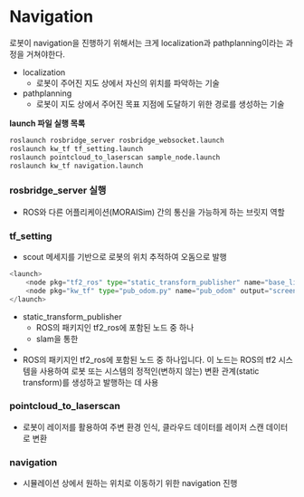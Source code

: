 # Navigation
로봇이 navigation을 진행하기 위해서는 크게 localization과 pathplanning이라는 과정을 거쳐야한다.
- localization
  - 로봇이 주어진 지도 상에서 자신의 위치를 파악하는 기술
- pathplanning
  - 로봇이 지도 상에서 주어진 목표 지점에 도달하기 위한 경로를 생성하는 기술

**launch 파일 실행 목록**

```python
roslaunch rosbridge_server rosbridge_websocket.launch
roslaunch kw_tf tf_setting.launch
roslaunch pointcloud_to_laserscan sample_node.launch
roslaunch kw_tf navigation.launch  
```

### rosbridge_server 실행
- ROS와 다른 어플리케이션(MORAISim) 간의 통신을 가능하게 하는 브릿지 역할

### tf_setting
- scout 메세지를 기반으로 로봇의 위치 추적하여 오돔으로 발행
```python
<launch>
    <node pkg="tf2_ros" type="static_transform_publisher" name="base_link_to_lidar" args="0 0 0.1 0 0 0 1 base_link lidar" />
    <node pkg="kw_tf" type="pub_odom.py" name="pub_odom" output="screen"/>
</launch>
```
- static_transform_publisher
  - ROS의 패키지인 tf2_ros에 포함된 노드 중 하나
  - slam을 통한 
-
- ROS의 패키지인 tf2_ros에 포함된 노드 중 하나입니다. 이 노드는 ROS의 tf2 시스템을 사용하여 로봇 또는 시스템의 정적인(변하지 않는) 변환 관계(static transform)를 생성하고 발행하는 데 사용

### pointcloud_to_laserscan
- 로봇이 레이저를 활용하여 주변 환경 인식, 클라우드 데이터를 레이저 스캔 데이터로 변환

### navigation
- 시뮬레이션 상에서 원하는 위치로 이동하기 위한 navigation 진행
